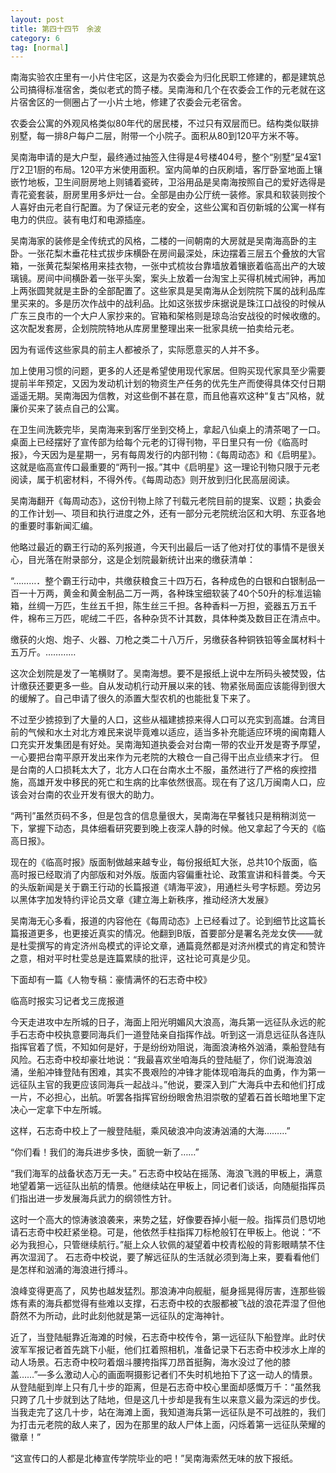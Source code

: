 ```yaml
---
layout: post
title: 第四十四节　余波
category: 6
tag: [normal]
---
```


南海实验农庄里有一小片住宅区，这是为农委会为归化民职工修建的，都是建筑总公司搞得标准宿舍，类似老式的筒子楼。吴南海和几个在农委会工作的元老就在这片宿舍区的一侧圈占了一小片土地，修建了农委会元老宿舍。

农委会公寓的外观风格类似80年代的居民楼，不过只有双层而巳。结构类似联排别墅，每一排8户每户二层，附带一个小院子。面积从80到120平方米不等。

吴南海申请的是大户型，最终通过抽签入住得是4号楼404号，整个“别墅”呈4室1厅2卫1厨的布局。120平方米使用面积。室内简单的白灰刷墙，客厅卧室地面上镶嵌竹地板，卫生间厨房地上则铺着瓷砖，卫浴用品是吴南海按照自己的爱好选得是青花瓷套装，厨房里用多炉灶一台。全部是由办公厅统一装修。家具和软装则按个人喜好由元老自行配置。为了保证元老的安全，这些公寓和百仞新城的公寓一样有电力的供应。装有电灯和电源插座。

吴南海家的装修是全传统式的风格，二楼的一间朝南的大房就是吴南海高卧的主卧。一张花梨木垂花柱式拔步床横卧在房间最深处，床边摆着三层五个叠放的大官箱，一张黄花梨架格用来挂衣物，一张中式梳妆台靠墙放着镶嵌着临高出产的大玻璃镜。房间中间横卧着一张平头案，案头上放着一台淘宝上买得机械式闹钟，再加上两张圆凳就是主卧的全部配置了。这些家具是吴南海从企划院院下属的战利品库里买来的。多是历次作战中的战利品。比如这张拔步床据说是珠江口战役的时候从广东三良市的一个大户人家抄来的。官箱和架格则是琼岛治安战役的时候收缴的。这次配发套房，企划院院特地从库房里整理出来一批家具统一拍卖给元老。

因为有谣传这些家具的前主人都被杀了，实际愿意买的人并不多。

加上使用习惯的问题，更多的人还是希望使用现代家居。但购买现代家具至少需要提前半年预定，又因为发动机计划的物资生产任务的优先生产而使得具体交付日期遥遥无期。吴南海因为信教，对这些倒不甚在意，而且他喜欢这种“复古”风格，就廉价买来了装点自己的公寓。

在卫生间洗簌完毕，吴南海来到客厅坐到交椅上，拿起八仙桌上的清茶喝了一口。桌面上已经摆好了宣传部为给每个元老的订得刊物，平日里只有一份《临高时报》，今天因为是星期一，另有每周发行的内部刊物：《每周动态》和《启明星》。这就是临高宣传口最重要的“两刊一报。”其中《启明星》这一理论刊物只限于元老阅读，属于机密材料，不得外传。《每周动态》则开放到归化民高层阅读。

吴南海翻开《每周动态》，这份刊物上除了刊载元老院目前的提案、议题；执委会的工作计划―、项目和执行进度之外，还有一部分元老院统治区和大明、东亚各地的重要时事新闻汇编。

他略过最近的霸王行动的系列报道，今天刊出最后一话了他对打仗的事情不是很关心，目光落在附录部分，这是企划院最新统计出来的缴获清单：

“………．整个霸王行动中，共缴获粮食三十四万石，各种成色的白银和白银制品一百一十万两，黄金和黄金制品二万一两，各种珠宝细软装了40个50升的标准运输箱，丝绸一万匹，生丝五千担，陈生丝三千担。各种香料一万担，瓷器五万五千件，棉布三万匹，呢绒二千匹，各种杂货不计其数，具体种类及数目正在清点中。

缴获的火炮、炮子、火器、刀枪之类二十八万斤，另缴获各种铜铁铅等金属材料十五万斤。…………

这次企划院是发了一笔横财了。吴南海想。要不是报纸上说中左所码头被焚毁，估计缴获还要更多一些。自从发动机行动开展以来的钱、物紧张局面应该能得到很大的缓解了。自己申请了很久的添置大型农机的也能批复下来了。

不过至少掳掠到了大量的人口，这些从福建掳掠来得人口可以充实到高雄。台湾目前的气候和水土对北方难民来说毕竟难以适应，适当多补充能适应环境的闽南籍人口充实开发集团是有好处。吴南海知道执委会对台南一带的农业开发是寄予厚望，一心要把台南平原开发出来作为元老院的大粮仓一自己得干出点业绩来才行。 但是台南的人口损耗太大了，北方人口在台南水土不服，虽然进行了严格的疾控措施，高雄开发中移民的死亡和生病的比率依然很高。现在有了这几万闽南人口，应该会对台南的农业开发有很大的助力。

“两刊”虽然页码不多，但是包含的信息量很大，吴南海在早餐钱只是稍稍浏览一下，掌握下动态，具体细看研究要到晚上夜深人静的时候。他又拿起了今天的《临高日报》。

现在的《临高时报》版面制做越来越专业，每份报纸缸大张，总共10个版面，临高时报已经取消了内部版和对外版。版面内容偏重社论、政策宣讲和科普类。今天的头版新闻是关于霸王行动的长篇报道《靖海平波》，用通栏头号字标题。旁边另以黑体字加发特约评论员文章《建立海上新秩序，推动经济大发展》

吴南海无心多看，报道的内容他在《每周动态》上已经看过了。论到细节比这篇长篇报道更多，也更接近真实的情况。他翻到B版，首要部分是署名尧龙女侠――就是杜雯撰写的肯定济州岛模式的评论文章，通篇竟然都是对济州模式的肯定和赞许之意，相对平时杜雯总是连篇累牍的批评，这社论可真是少见。

下面却有一篇《人物专稿：豪情满怀的石志奇中校》

临高时报实习记者戈三庞报道

今天走进攻中左所城的日子，海面上阳光明媚风大浪高，海兵第一远征队永远的舵手石志奇中校执意要同海兵们一道登陆亲自指挥作战。听到这一消息远征队各连队指挥官着了慌，不知如何是好，于是纷纷劝阻说，海面浪涛格外汹涌，乘船登陆有风险。石志奇中校却豪壮地说：“我最喜欢坐咱海兵的登陆艇了，你们说海浪汹涌，坐船冲锋登陆有困难，其实不畏艰险的冲锋才能体现咱海兵的血勇，作为第一远征队主官的我更应该同海兵一起战斗。”他说，要深入到广大海兵中去和他们打成一片，不必担心，出航。听罢各指挥官纷纷眼舍热泪崇敬的望着石首长暗地里下定决心一定拿下中左所城。

这样，石志奇中校上了一艘登陆艇，乘风破浪冲向波涛汹涌的大海………”

“你们看！我们的海兵进步多快，面貌一新了……”

“我们海军的战备状态万无一夫。” 石志奇中校站在摇荡、海浪飞溅的甲板上，满意地望着第一远征队出航的情景。他继续站在甲板上，同记者们谈话，向随艇指挥员们指出进一步发展海兵武力的纲领性方针。

这时一个高大的惊涛骇浪袭来，来势之猛，好像要吞掉小艇一般。指挥员们恳切地请石志奇中校赶紧坐稳。可是，他依然手柱指挥刀标枪般钉在甲板上。他说：“不必为我担心，只管继续航行。”艇上众人钦佩的凝望着中校青松般的背影眼睛禁不住再次湿润了。 石志奇中校说，要了解远征队的生活就必须到海上来，要看看他们是怎样和汹涌的海浪进行搏斗。

浪峰变得更高了，风势也越发猛烈。那浪涛冲向舰艇，艇身摇晃得厉害，连那些锻炼有素的海兵都觉得有些难以支撑，石志奇中校的衣服都被飞战的浪花弄湿了但他蔚然不为所动，此时此刻他就是第一远征队的定海神针。

近了，当登陆艇靠近海滩的时候，石志奇中校传令，第一远征队下船登岸。此时伏波军军报记者首先跳下小艇，他们扛着照相机，准备记录下石志奇中校涉水上岸的动人场景。石志奇中校叼着烟斗腰挎指挥刀昂首挺胸，海水没过了他的膝盖……”―多么激动人心的画面啊摄影记者们不失时机地拍下了这一动人的情景。从登陆艇到岸上只有几十步的距离，但是石志奇中校心里面却感慨万千：“虽然我只跨了几十步就到达了陆地，但是这几十步却是我有生以来意义最为深远的步伐。当我走完了这几十步，站在海滩上面，我知道海兵第一远征队是不可战胜的，我们为打击元老院的敌人来了，因为在那里的敌人尸体上面，闪烁着第一远征队荣耀的徽章！”

“这宣传口的人都是北棒宣传学院毕业的吧！”吴南海索然无味的放下报纸。
